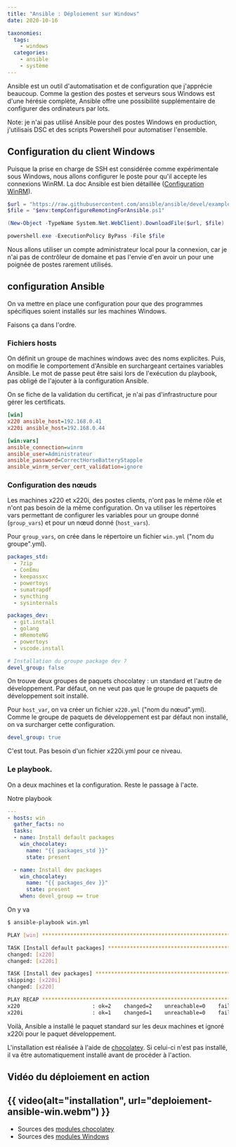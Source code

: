 ```yaml
---
title: "Ansible : Déploiement sur Windows"
date: 2020-10-16

taxonomies:
  tags:
    - windows
  categories:
    - ansible
    - système
---
```

Ansible est un outil d'automatisation et de configuration que j'apprécie beaucoup. Comme la gestion des postes et serveurs sous Windows est d'une hérésie complète, Ansible offre une possibilité supplémentaire de configurer des ordinateurs par lots.

Note: je n'ai pas utilisé Ansible pour des postes Windows en production, j'utilisais DSC et des scripts Powershell pour automatiser l'ensemble.

## Configuration du client Windows

Puisque la prise en charge de SSH est considérée comme expérimentale sous Windows, nous allons configurer le poste pour qu'il accepte les connexions WinRM. La doc Ansible est bien détaillée ([Configuration WinRM](https://docs.ansible.com/ansible/latest/user_guide/windows_setup.html#winrm-setup)).

```powershell
$url = "https://raw.githubusercontent.com/ansible/ansible/devel/examples/scripts/ConfigureRemotingForAnsible.ps1"
$file = "$env:tempConfigureRemotingForAnsible.ps1"

(New-Object -TypeName System.Net.WebClient).DownloadFile($url, $file)

powershell.exe -ExecutionPolicy ByPass -File $file
```

Nous allons utiliser un compte administrateur local pour la connexion, car je n'ai pas de contrôleur de domaine et pas l'envie d'en avoir un pour une poignée de postes rarement utilisés.

## configuration Ansible

On va mettre en place une configuration pour que des programmes spécifiques soient installés sur les machines Windows.

Faisons ça dans l'ordre.

### Fichiers hosts

On définit un groupe de machines windows avec des noms explicites. Puis, on modifie le comportement d'Ansible en surchargeant certaines variables Ansible. Le mot de passe peut être saisi lors de l'exécution du playbook, pas obligé de l'ajouter à la configuration Ansible.

On se fiche de la validation du certificat, je n'ai pas d'infrastructure pour gérer les certificats.

```ini
[win]
x220 ansible_host=192.168.0.41
x220i ansible_host=192.168.0.44

[win:vars]
ansible_connection=winrm
ansible_user=Administrateur
ansible_password=CorrectHorseBatteryStapple
ansible_winrm_server_cert_validation=ignore
```

### Configuration des nœuds

Les machines x220 et x220i, des postes clients, n'ont pas le même rôle et n'ont pas besoin de la même configuration. On va utiliser les répertoires vars permettant de configurer les variables pour un groupe donné (`group_vars`) et pour un nœud donné (`host_vars`).


Pour `group_vars`, on crée dans le répertoire un fichier `win.yml` ("nom du groupe".yml).

```yaml
packages_std:
  - 7zip
  - ConEmu
  - keepassxc
  - powertoys
  - sumatrapdf
  - syncthing
  - sysinternals

packages_dev:
  - git.install
  - golang
  - mRemoteNG
  - powertoys
  - vscode.install

# Installation du groupe package dev ?
devel_group: false
```

On trouve deux groupes de paquets chocolatey : un standard et l'autre de développement. Par défaut, on ne veut pas que le groupe de paquets de développement soit installé.

Pour `host_var`, on va créer un fichier `x220.yml` ("nom du nœud".yml). Comme le groupe de paquets de développement est par défaut non installé, on va surcharger cette configuration.

```yaml
devel_group: true
```

C'est tout. Pas besoin d'un fichier x220i.yml pour ce niveau.

### Le playbook.

On a deux machines et la configuration. Reste le passage à l'acte.

Notre playbook

```yaml
---
- hosts: win
  gather_facts: no
  tasks:
  - name: Install default packages
    win_chocolatey:
      name: "{{ packages_std }}"
      state: present

  - name: Install dev packages
    win_chocolatey:
      name: "{{ packages_dev }}"
      state: present
    when: devel_group == true
```

On y va

```bash
$ ansible-playbook win.yml

PLAY [win] *********************************************************************************************************************************************************************

TASK [Install default packages] ************************************************************************************************************************************************
changed: [x220]
changed: [x220i]

TASK [Install dev packages] ****************************************************************************************************************************************************
skipping: [x220i]
changed: [x220]

PLAY RECAP *********************************************************************************************************************************************************************
x220                       : ok=2    changed=2    unreachable=0    failed=0    skipped=0    rescued=0    ignored=0
x220i                      : ok=1    changed=1    unreachable=0    failed=0    skipped=1    rescued=0    ignored=0
```

Voilà, Ansible a installé le paquet standard sur les deux machines et ignoré x220i pour le paquet développement.

L'installation est réalisée à l'aide de [chocolatey](https://chocolatey.org/). Si celui-ci n'est pas installé, il va être automatiquement installé avant de procéder à l'action.

## Vidéo du déploiement en action

{{ video(alt="installation", url="deploiement-ansible-win.webm") }}
---

* Sources des [modules chocolatey](https://github.com/chocolatey/chocolatey-ansible)
* Sources des [modules Windows](https://github.com/ansible-collections/ansible.windows)

